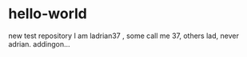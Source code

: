 # hello-world
new test repository
I am ladrian37 , some call me 37, others lad, never adrian.
addingon...
